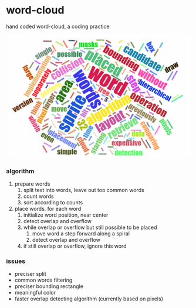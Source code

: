 # word-cloud
hand coded word-cloud, a coding practice

![alt example.png](https://github.com/jhchen6/word-cloud/blob/master/example.png)

### algorithm
1. prepare words
   1. split text into words, leave out too common words
   2. count words
   3. sort according to counts
2. place words. for each word
   1. initialize word position, near center
   2. detect overlap and overflow
   3. while overlap or overflow but still possible to be placed
      1. move word a step forward along a spiral
      2. detect overlap and overflow
   4. if still overlap or overflow, ignore this word

### issues
* preciser split
* common words filtering
* preciser bounding rectangle
* meaningful color
* faster overlap detecting algorithm (currently based on pixels)
